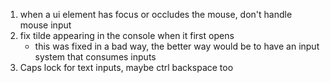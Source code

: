 1. when a ui element has focus or occludes the mouse, don't handle mouse input
2. fix tilde appearing in the console when it first opens
    * this was fixed in a bad way, the better way would be to have an input system that consumes inputs
3. Caps lock for text inputs, maybe ctrl backspace too